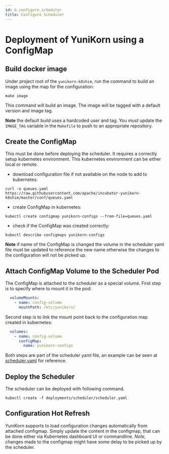 ```yaml
---
id: b_configure_scheduler
title: Configure Scheduler
---
```


<!--
Licensed to the Apache Software Foundation (ASF) under one
or more contributor license agreements.  See the NOTICE file
distributed with this work for additional information
regarding copyright ownership.  The ASF licenses this file
to you under the Apache License, Version 2.0 (the
"License"); you may not use this file except in compliance
with the License.  You may obtain a copy of the License at

  http://www.apache.org/licenses/LICENSE-2.0

Unless required by applicable law or agreed to in writing,
software distributed under the License is distributed on an
"AS IS" BASIS, WITHOUT WARRANTIES OR CONDITIONS OF ANY
KIND, either express or implied.  See the License for the
specific language governing permissions and limitations
under the License.
-->

# Deployment of YuniKorn using a ConfigMap

## Build docker image

Under project root of the `yunikorn-k8shim`, run the command to build an image using the map for the configuration:
```
make image
```

This command will build an image. The image will be tagged with a default version and image tag.

**Note** the default build uses a hardcoded user and tag. You *must* update the `IMAGE_TAG` variable in the `Makefile` to push to an appropriate repository. 

## Create the ConfigMap

This must be done before deploying the scheduler. It requires a correctly setup kubernetes environment.
This kubernetes environment can be either local or remote. 

- download configuration file if not available on the node to add to kubernetes:
```
curl -o queues.yaml https://raw.githubusercontent.com/apache/incubator-yunikorn-k8shim/master/conf/queues.yaml
```
- create ConfigMap in kubernetes:
```
kubectl create configmap yunikorn-configs --from-file=queues.yaml
```
- check if the ConfigMap was created correctly:
```
kubectl describe configmaps yunikorn-configs
```

**Note** if name of the ConfigMap is changed the volume in the scheduler yaml file must be updated to reference the new name otherwise the changes to the configuration will not be picked up. 

## Attach ConfigMap Volume to the Scheduler Pod

The ConfigMap is attached to the scheduler as a special volume. First step is to specify where to mount it in the pod:
```yaml
  volumeMounts:
    - name: config-volume
      mountPath: /etc/yunikorn/
```
Second step is to link the mount point back to the configuration map created in kubernetes:
```yaml
  volumes:
    - name: config-volume
      configMap:
        name: yunikorn-configs
``` 

Both steps are part of the scheduler yaml file, an example can be seen at [scheduler.yaml](https://github.com/apache/incubator-yunikorn-k8shim/blob/master/deployments/scheduler/scheduler.yaml)
for reference.


## Deploy the Scheduler
The scheduler can be deployed with following command.
```
kubectl create -f deployments/scheduler/scheduler.yaml
```

## Configuration Hot Refresh

YuniKorn supports to load configuration changes automatically from attached configmap. Simply update the content in the configmap,
that can be done either via Kubernetes dashboard UI or commandline. _Note_, changes made to the configmap might have some
delay to be picked up by the scheduler.



